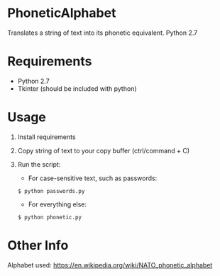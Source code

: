 # PhoneticAlphabet
Translates a string of text into its phonetic equivalent. Python 2.7

# Requirements
* Python 2.7
* Tkinter (should be included with python)

# Usage

1. Install requirements
2. Copy string of text to your copy buffer (ctrl/command + C)
3. Run the script:
	* For case-sensitive text, such as passwords:

	`$ python passwords.py`

	* For everything else:

	`$ python phonetic.py`

# Other Info
Alphabet used: https://en.wikipedia.org/wiki/NATO_phonetic_alphabet
